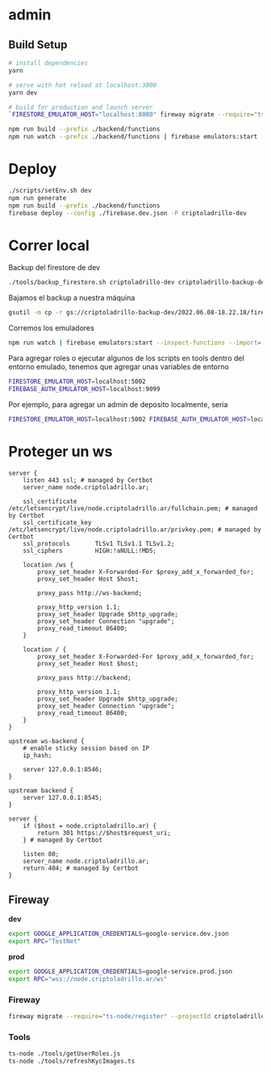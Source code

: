 # admin

## Build Setup

```bash
# install dependencies
yarn

# serve with hot reload at localhost:3000
yarn dev

# build for production and launch server
`FIRESTORE_EMULATOR_HOST="localhost:8080" fireway migrate --require="ts-node/register"  --forceWait``
```

```bash
npm run build --prefix ./backend/functions
npm run watch --prefix ./backend/functions | firebase emulators:start --only auth,firestore,functions,hosting,pubsub,storage --inspect-functions --import=./data-path --export-on-exit
```

# Deploy
```bash
./scripts/setEnv.sh dev
npm run generate
npm run build --prefix ./backend/functions
firebase deploy --config ./firebase.dev.json -P criptoladrillo-dev 
```

# Correr local
Backup del firestore de dev
```bash
./tools/backup_firestore.sh criptoladrillo-dev criptoladrillo-backup-dev
```
Bajamos el backup a nuestra máquina
```bash
gsutil -m cp -r gs://criptoladrillo-backup-dev/2022.06.08-18.22.18/firestore ./data-path
```
Corremos los emuladores
```bash
npm run watch | firebase emulators:start --inspect-functions --import=./data-path/firestore --export-on-exit
```

Para agregar roles o ejecutar algunos de los scripts en tools dentro del entorno emulado, tenemos que agregar unas variables de entorno
```bash 
FIRESTORE_EMULATOR_HOST=localhost:5002
FIREBASE_AUTH_EMULATOR_HOST=localhost:9099
```
Por ejemplo, para agregar un admin de deposito localmente, seria
```bash
FIRESTORE_EMULATOR_HOST=localhost:5002 FIREBASE_AUTH_EMULATOR_HOST=localhost:9099 node addWarehouseAdmin.js
```

# Proteger un ws
```
server {
    listen 443 ssl; # managed by Certbot
    server_name node.criptoladrillo.ar;

    ssl_certificate     /etc/letsencrypt/live/node.criptoladrillo.ar/fullchain.pem; # managed by Certbot
    ssl_certificate_key /etc/letsencrypt/live/node.criptoladrillo.ar/privkey.pem; # managed by Certbot
    ssl_protocols       TLSv1 TLSv1.1 TLSv1.2;
    ssl_ciphers         HIGH:!aNULL:!MD5;

    location /ws {
        proxy_set_header X-Forwarded-For $proxy_add_x_forwarded_for;
        proxy_set_header Host $host;

        proxy_pass http://ws-backend;

        proxy_http_version 1.1;
        proxy_set_header Upgrade $http_upgrade;
        proxy_set_header Connection "upgrade";
        proxy_read_timeout 86400;
    }
    
    location / {
        proxy_set_header X-Forwarded-For $proxy_add_x_forwarded_for;
        proxy_set_header Host $host;

        proxy_pass http://backend;

        proxy_http_version 1.1;
        proxy_set_header Upgrade $http_upgrade;
        proxy_set_header Connection "upgrade";
        proxy_read_timeout 86400;
    }
}

upstream ws-backend {
    # enable sticky session based on IP
    ip_hash;

    server 127.0.0.1:8546;
}

upstream backend {
    server 127.0.0.1:8545;
}

server {
    if ($host = node.criptoladrillo.ar) {
        return 301 https://$host$request_uri;
    } # managed by Certbot

    listen 80;
    server_name node.criptoladrillo.ar;
    return 404; # managed by Certbot
}
```
## Fireway
**dev**
```bash
export GOOGLE_APPLICATION_CREDENTIALS=google-service.dev.json
export RPC="TestNet"
```
**prod**
```bash
export GOOGLE_APPLICATION_CREDENTIALS=google-service.prod.json 
export RPC="wss://node.criptoladrillo.ar/ws"
```
### Fireway
```bash
fireway migrate --require="ts-node/register" --projectId criptoladrillo-dev --forceWait --dryrun
```
### Tools
```bash
ts-node ./tools/getUserRoles.js
ts-node ./tools/refreshKycImages.ts
```

